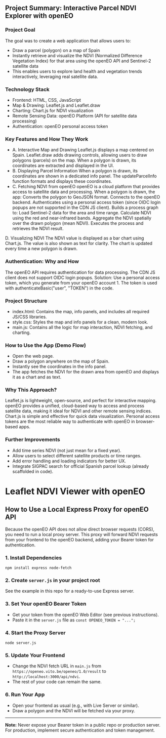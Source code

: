 ## Project Summary: Interactive Parcel NDVI Explorer with openEO

### Project Goal

The goal was to create a web application that allows users to:

- Draw a parcel (polygon) on a map of Spain
- Instantly retrieve and visualize the NDVI (Normalized Difference Vegetation Index) for that area using the openEO API and Sentinel-2 satellite data
- This enables users to explore land health and vegetation trends interactively, leveraging real satellite data.

### Technology Stack

- Frontend: HTML, CSS, JavaScript
- Map & Drawing: Leaflet.js and Leaflet.draw
- Charting: Chart.js for NDVI visualization
- Remote Sensing Data: openEO Platform (API for satellite data processing)
- Authentication: openEO personal access token

### Key Features and How They Work

- A. Interactive Map and Drawing
  Leaflet.js displays a map centered on Spain.
  Leaflet.draw adds drawing controls, allowing users to draw polygons (parcels) on the map.
  When a polygon is drawn, its coordinates are extracted and displayed in the UI.
- B. Displaying Parcel Information
  When a polygon is drawn, its coordinates are shown in a dedicated info panel.
  The updateParcelInfo function formats and displays these coordinates.
- C. Fetching NDVI from openEO
  openEO is a cloud platform that provides access to satellite data and processing.
  When a polygon is drawn, the app:
  Converts the polygon to GeoJSON format.
  Connects to the openEO backend.
  Authenticates using a personal access token (since OIDC login popups are not supported in the CDN JS client).
  Builds a process graph to:
  Load Sentinel-2 data for the area and time range.
  Calculate NDVI using the red and near-infrared bands.
  Aggregate the NDVI spatially over the drawn polygon (mean NDVI).
  Executes the process and retrieves the NDVI result.

D. Visualizing NDVI
The NDVI value is displayed as a bar chart using Chart.js.
The value is also shown as text for clarity.
The chart is updated every time a new polygon is drawn.

### Authentication: Why and How

The openEO API requires authentication for data processing.
The CDN JS client does not support OIDC login popups.
Solution: Use a personal access token, which you generate from your openEO account 1.
The token is used with authenticateBasic("user", "TOKEN") in the code.

### Project Structure

- index.html: Contains the map, info panels, and includes all required JS/CSS libraries.
- style.css: Styles the map and info panels for a clean, modern look.
- main.js: Contains all the logic for map interaction, NDVI fetching, and charting.

### How to Use the App (Demo Flow)

- Open the web page.
- Draw a polygon anywhere on the map of Spain.
- Instantly see the coordinates in the info panel.
- The app fetches the NDVI for the drawn area from openEO and displays it as a chart and as text.

### Why This Approach?

Leaflet.js is lightweight, open-source, and perfect for interactive mapping.
openEO provides a unified, cloud-based way to access and process satellite data, making it ideal for NDVI and other remote sensing indices.
Chart.js is simple and effective for quick data visualization.
Personal access tokens are the most reliable way to authenticate with openEO in browser-based apps.

### Further Improvements

- Add time series NDVI (not just mean for a fixed year).
- Allow users to select different satellite products or time ranges.
- Add error handling and loading indicators for better UX.
- Integrate SIGPAC search for official Spanish parcel lookup (already scaffolded in code).

# Leaflet NDVI Viewer with openEO

## How to Use a Local Express Proxy for openEO API

Because the openEO API does not allow direct browser requests (CORS), you need to run a local proxy server. This proxy will forward NDVI requests from your frontend to the openEO backend, adding your Bearer token for authentication.

### 1. Install Dependencies

```
npm install express node-fetch
```

### 2. Create `server.js` in your project root

See the example in this repo for a ready-to-use Express server.

### 3. Set Your openEO Bearer Token

- Get your token from the openEO Web Editor (see previous instructions).
- Paste it in the `server.js` file as `const OPENEO_TOKEN = "...";`

### 4. Start the Proxy Server

```
node server.js
```

### 5. Update Your Frontend

- Change the NDVI fetch URL in `main.js` from `https://openeo.vito.be/openeo/1.0/result` to `http://localhost:3000/api/ndvi`.
- The rest of your code can remain the same.

### 6. Run Your App

- Open your frontend as usual (e.g., with Live Server or similar).
- Draw a polygon and the NDVI will be fetched via your proxy.

---

**Note:** Never expose your Bearer token in a public repo or production server. For production, implement secure authentication and token management.
